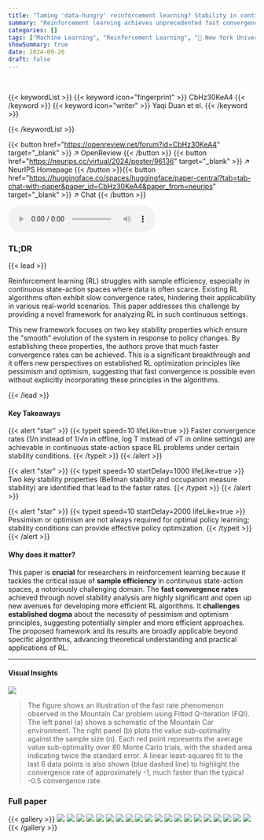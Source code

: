 ```yaml
---
title: "Taming 'data-hungry' reinforcement learning? Stability in continuous state-action spaces"
summary: "Reinforcement learning achieves unprecedented fast convergence rates in continuous state-action spaces by leveraging novel stability properties of Markov Decision Processes."
categories: []
tags: ["Machine Learning", "Reinforcement Learning", "🏢 New York University",]
showSummary: true
date: 2024-09-26
draft: false
---
```


<br>

{{< keywordList >}}
{{< keyword icon="fingerprint" >}} CbHz30KeA4 {{< /keyword >}}
{{< keyword icon="writer" >}} Yaqi Duan et el. {{< /keyword >}}
 
{{< /keywordList >}}

{{< button href="https://openreview.net/forum?id=CbHz30KeA4" target="_blank" >}}
↗ OpenReview
{{< /button >}}
{{< button href="https://neurips.cc/virtual/2024/poster/96136" target="_blank" >}}
↗ NeurIPS Homepage
{{< /button >}}{{< button href="https://huggingface.co/spaces/huggingface/paper-central?tab=tab-chat-with-paper&paper_id=CbHz30KeA4&paper_from=neurips" target="_blank" >}}
↗ Chat
{{< /button >}}



<audio controls>
    <source src="https://ai-paper-reviewer.com/CbHz30KeA4/podcast.wav" type="audio/wav">
    Your browser does not support the audio element.
</audio>


### TL;DR


{{< lead >}}

Reinforcement learning (RL) struggles with sample efficiency, especially in continuous state-action spaces where data is often scarce. Existing RL algorithms often exhibit slow convergence rates, hindering their applicability in various real-world scenarios. This paper addresses this challenge by providing a novel framework for analyzing RL in such continuous settings. 

This new framework focuses on two key stability properties which ensure the "smooth" evolution of the system in response to policy changes. By establishing these properties, the authors prove that much faster convergence rates can be achieved. This is a significant breakthrough and it offers new perspectives on established RL optimization principles like pessimism and optimism, suggesting that fast convergence is possible even without explicitly incorporating these principles in the algorithms.

{{< /lead >}}


#### Key Takeaways

{{< alert "star" >}}
{{< typeit speed=10 lifeLike=true >}} Faster convergence rates (1/n instead of 1/√n in offline, log T instead of √T in online settings) are achievable in continuous state-action space RL problems under certain stability conditions. {{< /typeit >}}
{{< /alert >}}

{{< alert "star" >}}
{{< typeit speed=10 startDelay=1000 lifeLike=true >}} Two key stability properties (Bellman stability and occupation measure stability) are identified that lead to the faster rates. {{< /typeit >}}
{{< /alert >}}

{{< alert "star" >}}
{{< typeit speed=10 startDelay=2000 lifeLike=true >}} Pessimism or optimism are not always required for optimal policy learning; stability conditions can provide effective policy optimization. {{< /typeit >}}
{{< /alert >}}

#### Why does it matter?
This paper is **crucial** for researchers in reinforcement learning because it tackles the critical issue of **sample efficiency** in continuous state-action spaces, a notoriously challenging domain.  The **fast convergence rates** achieved through novel stability analysis are highly significant and open up new avenues for developing more efficient RL algorithms.  It **challenges established dogma** about the necessity of pessimism and optimism principles, suggesting potentially simpler and more efficient approaches. The proposed framework and its results are broadly applicable beyond specific algorithms, advancing theoretical understanding and practical applications of RL.

------
#### Visual Insights



![](https://ai-paper-reviewer.com/CbHz30KeA4/figures_1_1.jpg)

> The figure shows an illustration of the fast rate phenomenon observed in the Mountain Car problem using Fitted Q-Iteration (FQI). The left panel (a) shows a schematic of the Mountain Car environment. The right panel (b) plots the value sub-optimality against the sample size (n). Each red point represents the average value sub-optimality over 80 Monte Carlo trials, with the shaded area indicating twice the standard error. A linear least-squares fit to the last 6 data points is also shown (blue dashed line) to highlight the convergence rate of approximately -1, much faster than the typical -0.5 convergence rate.







### Full paper

{{< gallery >}}
<img src="https://ai-paper-reviewer.com/CbHz30KeA4/1.png" class="grid-w50 md:grid-w33 xl:grid-w25" />
<img src="https://ai-paper-reviewer.com/CbHz30KeA4/2.png" class="grid-w50 md:grid-w33 xl:grid-w25" />
<img src="https://ai-paper-reviewer.com/CbHz30KeA4/3.png" class="grid-w50 md:grid-w33 xl:grid-w25" />
<img src="https://ai-paper-reviewer.com/CbHz30KeA4/4.png" class="grid-w50 md:grid-w33 xl:grid-w25" />
<img src="https://ai-paper-reviewer.com/CbHz30KeA4/5.png" class="grid-w50 md:grid-w33 xl:grid-w25" />
<img src="https://ai-paper-reviewer.com/CbHz30KeA4/6.png" class="grid-w50 md:grid-w33 xl:grid-w25" />
<img src="https://ai-paper-reviewer.com/CbHz30KeA4/7.png" class="grid-w50 md:grid-w33 xl:grid-w25" />
<img src="https://ai-paper-reviewer.com/CbHz30KeA4/8.png" class="grid-w50 md:grid-w33 xl:grid-w25" />
<img src="https://ai-paper-reviewer.com/CbHz30KeA4/9.png" class="grid-w50 md:grid-w33 xl:grid-w25" />
<img src="https://ai-paper-reviewer.com/CbHz30KeA4/10.png" class="grid-w50 md:grid-w33 xl:grid-w25" />
<img src="https://ai-paper-reviewer.com/CbHz30KeA4/11.png" class="grid-w50 md:grid-w33 xl:grid-w25" />
<img src="https://ai-paper-reviewer.com/CbHz30KeA4/12.png" class="grid-w50 md:grid-w33 xl:grid-w25" />
<img src="https://ai-paper-reviewer.com/CbHz30KeA4/13.png" class="grid-w50 md:grid-w33 xl:grid-w25" />
<img src="https://ai-paper-reviewer.com/CbHz30KeA4/14.png" class="grid-w50 md:grid-w33 xl:grid-w25" />
<img src="https://ai-paper-reviewer.com/CbHz30KeA4/15.png" class="grid-w50 md:grid-w33 xl:grid-w25" />
<img src="https://ai-paper-reviewer.com/CbHz30KeA4/16.png" class="grid-w50 md:grid-w33 xl:grid-w25" />
<img src="https://ai-paper-reviewer.com/CbHz30KeA4/17.png" class="grid-w50 md:grid-w33 xl:grid-w25" />
<img src="https://ai-paper-reviewer.com/CbHz30KeA4/18.png" class="grid-w50 md:grid-w33 xl:grid-w25" />
<img src="https://ai-paper-reviewer.com/CbHz30KeA4/19.png" class="grid-w50 md:grid-w33 xl:grid-w25" />
<img src="https://ai-paper-reviewer.com/CbHz30KeA4/20.png" class="grid-w50 md:grid-w33 xl:grid-w25" />
{{< /gallery >}}